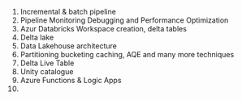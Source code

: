 1. Incremental & batch pipeline
2. Pipeline Monitoring Debugging and Performance Optimization
3. Azur Databricks Workspace creation, delta tables
4. Delta lake
5. Data Lakehouse architecture
6. Partitioning bucketing caching, AQE and many more techniques
7. Delta Live Table
8. Unity catalogue
9. Azure Functions  & Logic Apps
10. 
